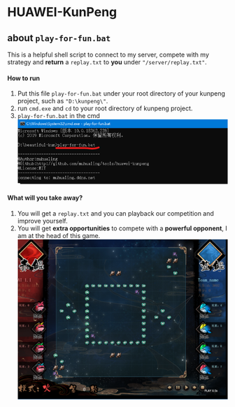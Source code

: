 # HUAWEI-KunPeng
## about `play-for-fun.bat`
This is a helpful shell script to connect to my server, compete with my strategy and **return** a `replay.txt` to **you** under `"/server/replay.txt"`.

#### How to run
1. Put this file `play-for-fun.bat` under your root directory of your kunpeng project, such as `"D:\kunpeng\"`.
2. run `cmd.exe` and `cd` to your root directory of kunpeng project.
3. `play-for-fun.bat` in the cmd
![image](./assets/171512.png)
#### What will you take away?
1. You will get a `replay.txt` and you can playback our competition and improve yourself.
2. You will get **extra opportunities** to compete with a **powerful opponent**, I am at the head of this game.
![image](./assets/compete.png)